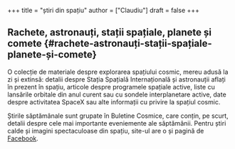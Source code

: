 +++
title = "știri din spațiu"
author = ["Claudiu"]
draft = false
+++

## Rachete, astronauți, stații spațiale, planete și comete {#rachete-astronauți-stații-spațiale-planete-și-comete}

O colecție de materiale despre explorarea spațiului cosmic, mereu adusă la zi și extinsă: detalii despre Stația Spațială Internațională și astronauții aflați în prezent în spațiu, articole despre programele spațiale active, liste cu lansările orbitale din anul curent sau cu sondele interplanetare active, date despre activitatea SpaceX sau alte informații cu privire la spațiul cosmic.

Știrile săptămânale sunt grupate în Buletine Cosmice, care conțin, pe scurt, detalii despre cele mai importante eveniemente ale săptămânii. Pentru știri calde și imagini spectaculoase din spațiu, site-ul are o și pagină de [Facebook](https://www.facebook.com/parsec.ro).